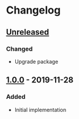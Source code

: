 # Changelog

## [Unreleased][]

### Changed

-   Upgrade package

## [1.0.0][] - 2019-11-28

### Added

-   Initial implementation

[unreleased]: https://github.com/niksy/native-querystring/compare/v1.0.0...HEAD
[1.0.0]: https://github.com/niksy/native-querystring/tree/v1.0.0
